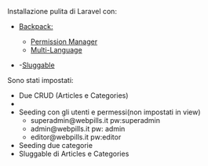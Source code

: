 <p>Installazione pulita di Laravel con:</p>
<ul>
<li><p> <a href="https://backpackforlaravel.com/docs">Backpack:</a></p></li>
<ul>
<li> <a href="https://spatie.be/docs/laravel-permission/v4/introduction">Permission Manager</a></li>
<li> <a href="https://github.com/spatie/laravel-translatable#installation">Multi-Language</a></li>
</ul>
<p></p>
<li><p> -<a href="https://github.com/spatie/laravel-sluggable">Sluggable</a></p></li>
</ul>
<p></p>
<p>Sono stati impostati:</p>
<ul>
<li>Due CRUD (Articles e Categories)<li>
<li>Seeding con gli utenti e permessi(non impostati in view)
    <ul><li> superadmin@webpills.it pw:superadmin</li>
        <li> admin@webpills.it pw: admin</li>
        <li> editor@webpills.it pw:editor</li></ul>
<li>Seeding due categorie</li>
<li>Sluggable di Articles e Categories</li>
